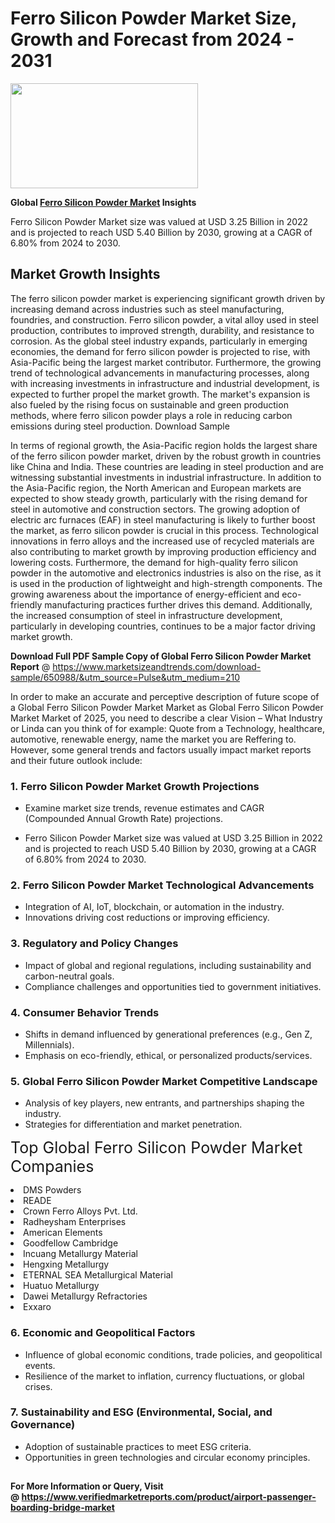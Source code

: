 <H1>Ferro Silicon Powder Market Size, Growth and Forecast from 2024 - 2031</H1><img class="aligncenter size-medium wp-image-584254" src="https://thirdeyenews.in/wp-content/uploads/2024/09/Global-Market-Research-300x168.jpeg" alt="" width="300" height="168" /><p><strong>Global&nbsp;<a href="https://www.marketsizeandtrends.com/download-sample/650988/&amp;utm_source=Pulse&amp;utm_medium=210">Ferro Silicon Powder Market</a> Insights</strong></p><p>Ferro Silicon Powder Market size was valued at USD 3.25 Billion in 2022 and is projected to reach USD 5.40 Billion by 2030, growing at a CAGR of 6.80% from 2024 to 2030.</p><p><h2>Market Growth Insights</h2> <p>The ferro silicon powder market is experiencing significant growth driven by increasing demand across industries such as steel manufacturing, foundries, and construction. Ferro silicon powder, a vital alloy used in steel production, contributes to improved strength, durability, and resistance to corrosion. As the global steel industry expands, particularly in emerging economies, the demand for ferro silicon powder is projected to rise, with Asia-Pacific being the largest market contributor. Furthermore, the growing trend of technological advancements in manufacturing processes, along with increasing investments in infrastructure and industrial development, is expected to further propel the market growth. The market's expansion is also fueled by the rising focus on sustainable and green production methods, where ferro silicon powder plays a role in reducing carbon emissions during steel production. Download Sample</p> <p>In terms of regional growth, the Asia-Pacific region holds the largest share of the ferro silicon powder market, driven by the robust growth in countries like China and India. These countries are leading in steel production and are witnessing substantial investments in industrial infrastructure. In addition to the Asia-Pacific region, the North American and European markets are expected to show steady growth, particularly with the rising demand for steel in automotive and construction sectors. The growing adoption of electric arc furnaces (EAF) in steel manufacturing is likely to further boost the market, as ferro silicon powder is crucial in this process. Technological innovations in ferro alloys and the increased use of recycled materials are also contributing to market growth by improving production efficiency and lowering costs. Furthermore, the demand for high-quality ferro silicon powder in the automotive and electronics industries is also on the rise, as it is used in the production of lightweight and high-strength components. The growing awareness about the importance of energy-efficient and eco-friendly manufacturing practices further drives this demand. Additionally, the increased consumption of steel in infrastructure development, particularly in developing countries, continues to be a major factor driving market growth. </p><p><span class=""><strong>Download Full PDF Sample Copy of Global Ferro Silicon Powder Market Report</strong> @ <a href="https://www.marketsizeandtrends.com/download-sample/650988/&amp;utm_source=Pulse&amp;utm_medium=210" target="_blank">https://www.marketsizeandtrends.com/download-sample/650988/&amp;utm_source=Pulse&amp;utm_medium=210</a></span></p><p>In order to make an accurate and perceptive description of future scope of a Global&nbsp;Ferro Silicon Powder Market Market as Global&nbsp;Ferro Silicon Powder Market Market of 2025, you need to describe a clear Vision &ndash; What Industry or Linda can you think of for example: Quote from a Technology, healthcare, automotive, renewable energy, name the market you are Reffering to. However, some general trends and factors usually impact market reports and their future outlook include:</p><h3>1.&nbsp;<strong>Ferro Silicon Powder Market Growth Projections</strong></h3><ul><li>Examine market size trends, revenue estimates and CAGR (Compounded Annual Growth Rate) projections.</li><li><p>Ferro Silicon Powder Market size was valued at USD 3.25 Billion in 2022 and is projected to reach USD 5.40 Billion by 2030, growing at a CAGR of 6.80% from 2024 to 2030.</p></li></ul><h3>2.&nbsp;<strong>Ferro Silicon Powder Market Technological Advancements</strong></h3><ul><li>Integration of AI, IoT, blockchain, or automation in the industry.</li><li>Innovations driving cost reductions or improving efficiency.</li></ul><h3>3.&nbsp;<strong>Regulatory and Policy Changes</strong></h3><ul><li>Impact of global and regional regulations, including sustainability and carbon-neutral goals.</li><li>Compliance challenges and opportunities tied to government initiatives.</li></ul><h3>4.&nbsp;<strong>Consumer Behavior Trends</strong></h3><ul><li>Shifts in demand influenced by generational preferences (e.g., Gen Z, Millennials).</li><li>Emphasis on eco-friendly, ethical, or personalized products/services.</li></ul><h3>5.&nbsp;<strong>Global Ferro Silicon Powder Market Competitive Landscape</strong></h3><ul><li>Analysis of key players, new entrants, and partnerships shaping the industry.</li><li>Strategies for differentiation and market penetration.</li></ul><p data-pm-slice="1 1 []"><span style="color: inherit; font-family: inherit; font-size: 25px;">Top Global Ferro Silicon Powder Market Companies</span></p><div class="" data-test-id=""><p><li>DMS Powders</li><li> READE</li><li> Crown Ferro Alloys Pvt. Ltd.</li><li> Radheysham Enterprises</li><li> American Elements</li><li> Goodfellow Cambridge</li><li> Incuang Metallurgy Material</li><li> Hengxing Metallurgy</li><li> ETERNAL SEA Metallurgical Material</li><li> Huatuo Metallurgy</li><li> Dawei Metallurgy Refractories</li><li> Exxaro</li></p></div><h3>6.&nbsp;<strong>Economic and Geopolitical Factors</strong></h3><ul><li>Influence of global economic conditions, trade policies, and geopolitical events.</li><li>Resilience of the market to inflation, currency fluctuations, or global crises.</li></ul><h3>7.&nbsp;<strong>Sustainability and ESG (Environmental, Social, and Governance)</strong></h3><ul><li>Adoption of sustainable practices to meet ESG criteria.</li><li>Opportunities in green technologies and circular economy principles.</li></ul><h2><strong style="font-size: 14px;">For More Information or Query, Visit @&nbsp;</strong><a style="background-color: #ffffff; font-size: 14px;" href="https://www.marketsizeandtrends.com/report/ferro-silicon-powder-market/" target="_blank">https://www.verifiedmarketreports.com/product/airport-passenger-boarding-bridge-market</a></h2>
